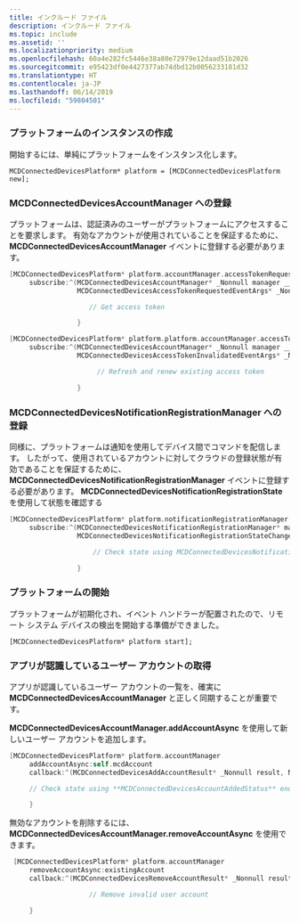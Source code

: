```yaml
---
title: インクルード ファイル
description: インクルード ファイル
ms.topic: include
ms.assetid: ''
ms.localizationpriority: medium
ms.openlocfilehash: 60a4e282fc5446e38a80e72979e12daad51b2026
ms.sourcegitcommit: e95423df0e4427377ab74dbd12b0056233181d32
ms.translationtype: HT
ms.contentlocale: ja-JP
ms.lasthandoff: 06/14/2019
ms.locfileid: "59804501"
---
```

### <a name="create-an-instance-of-the-platform"></a>プラットフォームのインスタンスの作成

開始するには、単純にプラットフォームをインスタンス化します。

`MCDConnectedDevicesPlatform* platform = [MCDConnectedDevicesPlatform new];`

### <a name="subscribe-to-mcdconnecteddevicesaccountmanager"></a>MCDConnectedDevicesAccountManager への登録

プラットフォームは、認証済みのユーザーがプラットフォームにアクセスすることを要求します。  有効なアカウントが使用されていることを保証するために、**MCDConnectedDevicesAccountManager** イベントに登録する必要があります。

```ObjectiveC
[MCDConnectedDevicesPlatform* platform.accountManager.accessTokenRequested
     subscribe:^(MCDConnectedDevicesAccountManager* _Nonnull manager __unused,
                 MCDConnectedDevicesAccessTokenRequestedEventArgs* _Nonnull request __unused) {

                    // Get access token

                 }
```

```ObjectiveC
[MCDConnectedDevicesPlatform* platform.platform.accountManager.accessTokenInvalidated
     subscribe:^(MCDConnectedDevicesAccountManager* _Nonnull manager __unused,
                 MCDConnectedDevicesAccessTokenInvalidatedEventArgs* _Nonnull request) {

                      // Refresh and renew existing access token

                 }
```

### <a name="subscribe-to-mcdconnecteddevicesnotificationregistrationmanager"></a>MCDConnectedDevicesNotificationRegistrationManager への登録

同様に、プラットフォームは通知を使用してデバイス間でコマンドを配信します。  したがって、使用されているアカウントに対してクラウドの登録状態が有効であることを保証するために、**MCDConnectedDevicesNotificationRegistrationManager** イベントに登録する必要があります。  **MCDConnectedDevicesNotificationRegistrationState** を使用して状態を確認する

```ObjectiveC
[MCDConnectedDevicesPlatform* platform.notificationRegistrationManager.notificationRegistrationStateChanged
     subscribe:^(MCDConnectedDevicesNotificationRegistrationManager* manager __unused,
                 MCDConnectedDevicesNotificationRegistrationStateChangedEventArgs* args __unused) {

                     // Check state using MCDConnectedDevicesNotificationRegistrationState enum

                 }

```

### <a name="start-the-platform"></a>プラットフォームの開始
プラットフォームが初期化され、イベント ハンドラーが配置されたので、リモート システム デバイスの検出を開始する準備ができました。  

`[MCDConnectedDevicesPlatform* platform start];`

### <a name="retrieve-user-accounts-known-to-the-app"></a>アプリが認識しているユーザー アカウントの取得

アプリが認識しているユーザー アカウントの一覧を、確実に **MCDConnectedDevicesAccountManager** と正しく同期することが重要です。

**MCDConnectedDevicesAccountManager.addAccountAsync** を使用して新しいユーザー アカウントを追加します。

```ObjectiveC
[MCDConnectedDevicesPlatform* platform.accountManager
     addAccountAsync:self.mcdAccount
     callback:^(MCDConnectedDevicesAddAccountResult* _Nonnull result, NSError* _Nullable error) {

     // Check state using **MCDConnectedDevicesAccountAddedStatus** enum

     }
```

無効なアカウントを削除するには、**MCDConnectedDevicesAccountManager.removeAccountAsync** を使用できます。

```ObjectiveC
 [MCDConnectedDevicesPlatform* platform.accountManager
     removeAccountAsync:existingAccount
     callback:^(MCDConnectedDevicesRemoveAccountResult* _Nonnull result __unused, NSError* _Nullable error) {

                    // Remove invalid user account

     }
```